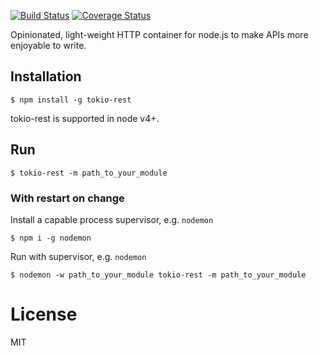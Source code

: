 [![Build Status](https://travis-ci.org/jorgemsrs/tokio-rest.svg?branch=master)](https://travis-ci.org/jorgemsrs/tokio-rest) [![Coverage Status](https://coveralls.io/repos/github/jorgemsrs/tokio-rest/badge.svg?branch=master)](https://coveralls.io/github/jorgemsrs/tokio-rest?branch=master)

  Opinionated, light-weight HTTP container for node.js to make APIs more enjoyable to write.

## Installation

```
$ npm install -g tokio-rest
```

  tokio-rest is supported in node v4+.

## Run

```
$ tokio-rest -m path_to_your_module
```

### With restart on change

Install a capable process supervisor, e.g. `nodemon`

```
$ npm i -g nodemon
```

Run with supervisor, e.g. `nodemon`

```
$ nodemon -w path_to_your_module tokio-rest -m path_to_your_module
```

# License

  MIT
